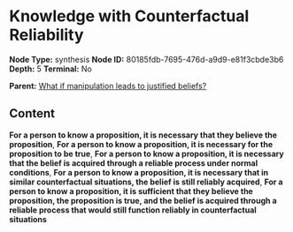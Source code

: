 # Knowledge with Counterfactual Reliability

**Node Type:** synthesis
**Node ID:** 80185fdb-7695-476d-a9d9-e81f3cbde3b6
**Depth:** 5
**Terminal:** No

**Parent:** [What if manipulation leads to justified beliefs?](what-if-manipulation-leads-to-justified-beliefs-antithesis-fcda31cf-0de1-4468-9bbb-e1d9d579e203.md)

## Content

**For a person to know a proposition, it is necessary that they believe the proposition**, **For a person to know a proposition, it is necessary for the proposition to be true**, **For a person to know a proposition, it is necessary that the belief is acquired through a reliable process under normal conditions**, **For a person to know a proposition, it is necessary that in similar counterfactual situations, the belief is still reliably acquired**, **For a person to know a proposition, it is sufficient that they believe the proposition, the proposition is true, and the belief is acquired through a reliable process that would still function reliably in counterfactual situations**
